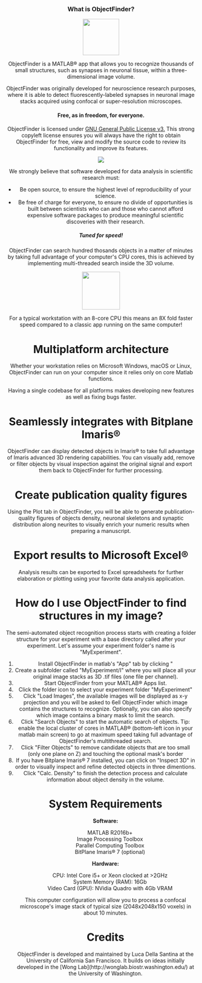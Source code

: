 
<div style="text-align:center"> 
  <h3>What is ObjectFinder?</h3>

<div style="text-align:center"><img src ="https://lucadellasantina.github.io/ObjectFinder/app_icon_big.png" width="96" height="96"/></div>

ObjectFinder is a MATLAB® app that allows you to recognize thousands of small structures, such as synapses in neuronal tissue, within a three-dimensional image volume. 

ObjectFinder was originally developed for neuroscience research purposes, where it is able to detect fluorescently-labeled synapses in neuronal image stacks acquired using confocal or super-resolution microscopes.

<h4>Free, as in freedom, for everyone.</h4>

ObjectFinder is licensed under <a href="https://www.gnu.org/licenses/gpl-3.0.en.html">GNU General Public License v3.</a>
This strong copyleft license ensures you will always have the right to obtain ObjectFinder for free, view and modify the source code to review its functionality and improve its features.
<div style="text-align:center"><img src ="https://lucadellasantina.github.io/ObjectFinder/gplv3.png" /></div>

We strongly believe that software developed for data analysis in scientific research must:

<ul>
  <li>Be open source, to ensure the highest level of reproducibility of your science.</li>
  <li>Be free of charge for everyone, to ensure no divide of opportunities is built between scientists who can and those who cannot afford expensive software packages to produce meaningful scientific discoveries with their research.</li>
</ul>

<h5>Tuned for speed!</h5>

ObjectFinder can search hundred thosands objects in a matter of minutes by taking full advantage of your computer's CPU cores, this is achieved by implementing multi-threaded search inside the 3D volume. 

<div style="text-align:center"><img src ="https://lucadellasantina.github.io/ObjectFinder/speed.png" width="100" height="100"/></div>

For a typical workstation with an 8-core CPU this means an 8X fold faster speed compared to a classic app running on the same computer!

<h1>Multiplatform architecture</h1>

Whether your workstation relies on Microsoft Windows, macOS or Linux, ObjectFinder can run on your computer since it relies only on core Matlab functions.

Having a single codebase for all platforms makes developing new features as well as fixing bugs faster.

<h1>Seamlessly integrates with Bitplane Imaris®</h1>
ObjectFinder can display detected objects in Imaris® to take full advantage of Imaris advanced 3D rendering capabilities. You can visually add, remove or filter objects by visual inspection against the original signal and export them back to ObjectFinder for further processing.

<h1>Create publication quality figures</h1>
Using the Plot tab in ObjectFinder, you will be able to generate publication-quality figures of objects density, neuronal skeletons and synaptic distribution along neurites to visually enrich your numeric results when preparing a manuscript.

<h1>Export results to Microsoft Excel®</h1>
Analysis results can be exported to Excel spreadsheets for further elaboration or plotting using your favorite data analysis application.

<h1>How do I use ObjectFinder to find structures in my image?</h1>
The semi-automated object recognition process starts with creating a folder structure for your experiment with a base directory called after your experiment. Let's assume your experiment folder's name is "MyExperiment".

<ol>
  <li>Install ObjectFinder in matlab's "App" tab by clicking "</li>
  <li>Create a subfolder called "MyExperiment/I" where you will place all your original image stacks as 3D .tif files (one file per channel).</li>
  <li>Start ObjectFinder from your MATLAB® Apps list.</li>
  <li>Click the folder icon to select your experiment folder "MyExperiment"</li>
  <li>Click "Load Images", the available images will be displayed as x-y projection and you will be asked to 6ell ObjectFinder which image contains the structures to recognize. Optionally, you can also specify which image contains a binary mask to limit the search.</li>
  <li>Click "Search Objects" to start the automatic search of objects. Tip: enable the local cluster of cores in MATLAB® (bottom-left icon in your matlab main screen) to go at maximum speed taking full advantage of ObjectFinder's multithreaded search.</li>
  <li>Click "Filter Objects" to remove candidate objects that are too small (only one plane on Z) and touching the optional mask's border</li>
  <li>If you have Bitplane Imaris® 7 installed, you can click on "Inspect 3D" in order to visually inspect and refine detected objects in three dimentions.</li>
 <li>Click "Calc. Density" to finish the detection process and calculate information about object density in the volume.</li>

<h1>System Requirements</h1>

<b>Software:</b>
<ul style="list-style-type:none">
  <li>MATLAB R2016b+</li>
  <li>Image Processing Toolbox</li>
  <li>Parallel Computing Toolbox</li>
  <li>BitPlane Imaris® 7 (optional)</li>
</ul>

<b>Hardware:</b>
<ul style="list-style-type:none">
  <li>CPU: Intel Core i5+ or Xeon clocked at >2GHz</li>
  <li>System Memory (RAM): 16Gb</li>
  <li>Video Card (GPU): NVidia Quadro with 4Gb VRAM</li>
</ul>

This computer configuration will allow you to process a confocal microscope's image stack of typical size (2048x2048x150 voxels) in about 10 minutes.

<h1>Credits</h1>
ObjectFinder is developed and maintained by Luca Della Santina at the University of California San Francisco. It builds on ideas initially developed in the [Wong Lab](http://wonglab.biostr.washington.edu/) at the University of Washington.
</div>